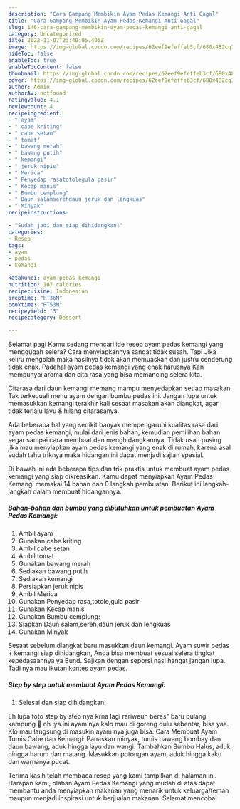 ```yaml
---
description: "Cara Gampang Membikin Ayam Pedas Kemangi Anti Gagal"
title: "Cara Gampang Membikin Ayam Pedas Kemangi Anti Gagal"
slug: 146-cara-gampang-membikin-ayam-pedas-kemangi-anti-gagal
category: Uncategorized
date: 2022-11-07T23:40:05.405Z
image: https://img-global.cpcdn.com/recipes/62eef9efeffeb3cf/680x482cq70/ayam-pedas-kemangi-foto-resep-utama.jpg
hideToc: false
enableToc: true
enableTocContent: false
thumbnail: https://img-global.cpcdn.com/recipes/62eef9efeffeb3cf/680x482cq70/ayam-pedas-kemangi-foto-resep-utama.jpg
cover: https://img-global.cpcdn.com/recipes/62eef9efeffeb3cf/680x482cq70/ayam-pedas-kemangi-foto-resep-utama.jpg
author: Admin
authorAv: notfound
ratingvalue: 4.1
reviewcount: 4
recipeingredient:
- " ayam"
- " cabe kriting"
- " cabe setan"
- " tomat"
- " bawang merah"
- " bawang putih"
- " kemangi"
- " jeruk nipis"
- " Merica"
- " Penyedap rasatotolegula pasir"
- " Kecap manis"
- " Bumbu cemplung"
- " Daun salamserehdaun jeruk dan lengkuas"
- " Minyak"
recipeinstructions:

- "Sudah jadi dan siap dihidangkan!"
categories:
- Resep
tags:
- ayam
- pedas
- kemangi

katakunci: ayam pedas kemangi 
nutrition: 107 calories
recipecuisine: Indonesian
preptime: "PT36M"
cooktime: "PT53M"
recipeyield: "3"
recipecategory: Dessert

---
```



Selamat pagi Kamu sedang mencari ide resep ayam pedas kemangi yang menggugah selera? Cara menyiapkannya sangat tidak susah. Tapi Jika keliru mengolah maka hasilnya tidak akan memuaskan dan justru cenderung tidak enak. Padahal ayam pedas kemangi yang enak harusnya Kan mempunyai aroma dan cita rasa yang bisa memancing selera kita.


Citarasa dari daun kemangi memang mampu menyedapkan setiap masakan. Tak terkecuali menu ayam dengan bumbu pedas ini. Jangan lupa untuk memasukkan kemangi terakhir kali sesaat masakan akan diangkat, agar tidak terlalu layu &amp; hilang citarasanya.

Ada beberapa hal yang sedikit banyak mempengaruhi kualitas rasa dari ayam pedas kemangi, mulai dari jenis bahan, kemudian pemilihan bahan segar sampai cara membuat dan menghidangkannya. Tidak usah pusing jika mau menyiapkan ayam pedas kemangi yang enak di rumah, karena asal sudah tahu triknya maka hidangan ini dapat menjadi sajian spesial.


Di bawah ini ada beberapa tips dan trik praktis untuk membuat ayam pedas kemangi yang siap dikreasikan. Kamu dapat menyiapkan Ayam Pedas Kemangi memakai 14 bahan dan 0 langkah pembuatan. Berikut ini langkah-langkah dalam membuat hidangannya.

<!--inarticleads1-->

##### Bahan-bahan dan bumbu yang dibutuhkan untuk pembuatan Ayam Pedas Kemangi:

1. Ambil  ayam
1. Gunakan  cabe kriting
1. Ambil  cabe setan
1. Ambil  tomat
1. Gunakan  bawang merah
1. Sediakan  bawang putih
1. Sediakan  kemangi
1. Persiapkan  jeruk nipis
1. Ambil  Merica
1. Gunakan  Penyedap rasa,totole,gula pasir
1. Gunakan  Kecap manis
1. Gunakan  Bumbu cemplung:
1. Siapkan  Daun salam,sereh,daun jeruk dan lengkuas
1. Gunakan  Minyak


Sesaat sebelum diangkat baru masukkan daun kemangi. Ayam suwir pedas + kemangi siap dihidangkan, Anda bisa membuat sesuai selera tingkat kepedasaannya ya Bund. Sajikan dengan seporsi nasi hangat jangan lupa. Tadi nya mau ikutan kontes ayam pedas. 

<!--inarticleads2-->

##### Step by step untuk membuat Ayam Pedas Kemangi:


1. Selesai dan siap dihidangkan!

Eh lupa foto step by step nya krna lagi rariweuh beres&#34; baru pulang kampung 🙈 oh iya ini ayam nya kalo mau di goreng dulu sebentar, bisa yaa. Klo mau langsung di masukin ayam nya juga bisa. Cara Membuat Ayam Tumis Cabe dan Kemangi: Panaskan minyak, tumis bawang bombay dan daun bawang, aduk hingga layu dan wangi. Tambahkan Bumbu Halus, aduk hingga harum dan matang. Masukkan potongan ayam, aduk hingga kaku dan warnanya pucat. 

Terima kasih telah membaca resep yang kami tampilkan di halaman ini. Harapan kami, olahan Ayam Pedas Kemangi yang mudah di atas dapat membantu anda menyiapkan makanan yang menarik untuk keluarga/teman maupun menjadi inspirasi untuk berjualan makanan. Selamat mencoba!
